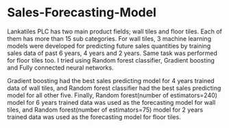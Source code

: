 # Sales-Forecasting-Model

Lankatiles PLC has two main product fields; wall tiles and floor tiles. Each of them has more than 15 sub categories. For wall tiles, 3 machine learning models were developed for predicting future sales quantities by training sales data of past 6 years, 4 years and 2 years. Same task was performed for floor tiles too. I tried using Random forest classifier, Gradient boosting and Fully connected neural networks.

Gradient boosting had the best sales predicting model for 4 years trained data of wall tiles, and Random forest classifier had the best sales predicting model for all other five. Finally, Random forest(number of estimators=240) model for 6 years trained data was used as the forecasting model for wall tiles, and Random forest(number of estimators=75) model for 2 years trained data was used as the forecasting model for floor tiles.
